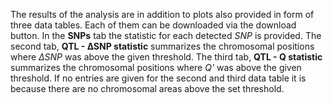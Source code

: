 The results of the analysis are in addition to plots also provided in form of three data tables. Each of them can be downloaded via the download button.
In the **SNPs** tab the statistic for each detected _SNP_ is provided. The second tab, **QTL - ∆SNP statistic** summarizes the chromosomal positions where _∆SNP_ was above the given threshold. The third tab, **QTL - Q statistic** summarizes the chromosomal positions where _Q'_ was above the given threshold. If no entries are given for the second and third data table it is because there are no chromosomal areas above the set threshold.